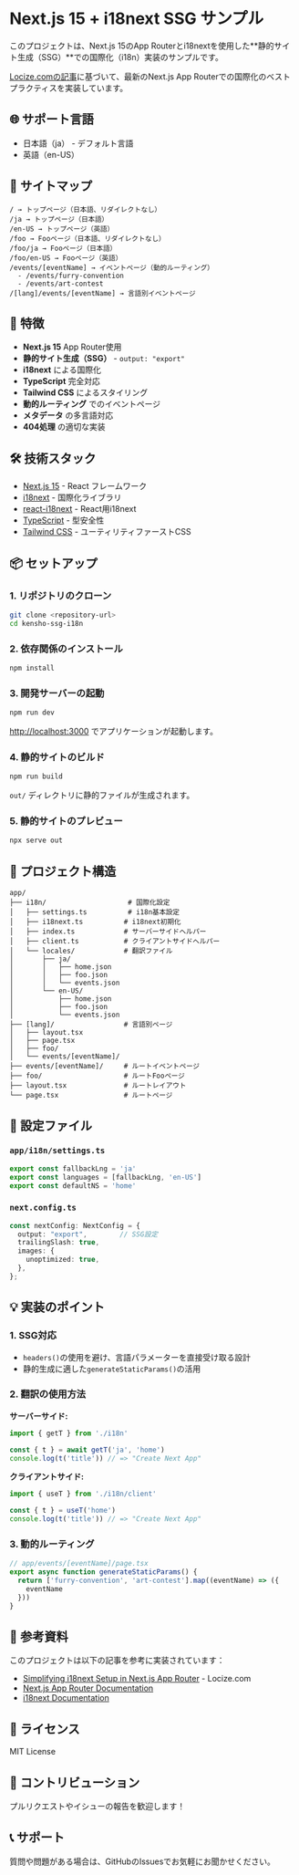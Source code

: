 # Next.js 15 + i18next SSG サンプル

このプロジェクトは、Next.js 15のApp Routerとi18nextを使用した**静的サイト生成（SSG）**での国際化（i18n）実装のサンプルです。

[Locize.comの記事](https://www.locize.com/blog/i18n-next-app-router)に基づいて、最新のNext.js App Routerでの国際化のベストプラクティスを実装しています。

## 🌐 サポート言語

- 日本語（ja） - デフォルト言語
- 英語（en-US）

## 📁 サイトマップ

```
/ → トップページ（日本語、リダイレクトなし）
/ja → トップページ（日本語）
/en-US → トップページ（英語）
/foo → Fooページ（日本語、リダイレクトなし）
/foo/ja → Fooページ（日本語）
/foo/en-US → Fooページ（英語）
/events/[eventName] → イベントページ（動的ルーティング）
  - /events/furry-convention
  - /events/art-contest
/[lang]/events/[eventName] → 言語別イベントページ
```

## 🚀 特徴

- **Next.js 15** App Router使用
- **静的サイト生成（SSG）** - `output: "export"`
- **i18next** による国際化
- **TypeScript** 完全対応
- **Tailwind CSS** によるスタイリング
- **動的ルーティング** でのイベントページ
- **メタデータ** の多言語対応
- **404処理** の適切な実装

## 🛠 技術スタック

- [Next.js 15](https://nextjs.org/) - React フレームワーク
- [i18next](https://www.i18next.com/) - 国際化ライブラリ
- [react-i18next](https://react.i18next.com/) - React用i18next
- [TypeScript](https://www.typescriptlang.org/) - 型安全性
- [Tailwind CSS](https://tailwindcss.com/) - ユーティリティファーストCSS

## 📦 セットアップ

### 1. リポジトリのクローン

```bash
git clone <repository-url>
cd kensho-ssg-i18n
```

### 2. 依存関係のインストール

```bash
npm install
```

### 3. 開発サーバーの起動

```bash
npm run dev
```

[http://localhost:3000](http://localhost:3000) でアプリケーションが起動します。

### 4. 静的サイトのビルド

```bash
npm run build
```

`out/` ディレクトリに静的ファイルが生成されます。

### 5. 静的サイトのプレビュー

```bash
npx serve out
```

## 📂 プロジェクト構造

```
app/
├── i18n/                    # 国際化設定
│   ├── settings.ts          # i18n基本設定
│   ├── i18next.ts          # i18next初期化
│   ├── index.ts            # サーバーサイドヘルパー
│   ├── client.ts           # クライアントサイドヘルパー
│   └── locales/            # 翻訳ファイル
│       ├── ja/
│       │   ├── home.json
│       │   ├── foo.json
│       │   └── events.json
│       └── en-US/
│           ├── home.json
│           ├── foo.json
│           └── events.json
├── [lang]/                 # 言語別ページ
│   ├── layout.tsx
│   ├── page.tsx
│   ├── foo/
│   └── events/[eventName]/
├── events/[eventName]/     # ルートイベントページ
├── foo/                    # ルートFooページ
├── layout.tsx              # ルートレイアウト
└── page.tsx                # ルートページ
```

## 🔧 設定ファイル

### `app/i18n/settings.ts`
```typescript
export const fallbackLng = 'ja'
export const languages = [fallbackLng, 'en-US']
export const defaultNS = 'home'
```

### `next.config.ts`
```typescript
const nextConfig: NextConfig = {
  output: "export",        // SSG設定
  trailingSlash: true,
  images: {
    unoptimized: true,
  },
};
```

## 💡 実装のポイント

### 1. SSG対応
- `headers()`の使用を避け、言語パラメーターを直接受け取る設計
- 静的生成に適した`generateStaticParams()`の活用

### 2. 翻訳の使用方法

**サーバーサイド:**
```typescript
import { getT } from './i18n'

const { t } = await getT('ja', 'home')
console.log(t('title')) // => "Create Next App"
```

**クライアントサイド:**
```typescript
import { useT } from './i18n/client'

const { t } = useT('home')
console.log(t('title')) // => "Create Next App"
```

### 3. 動的ルーティング
```typescript
// app/events/[eventName]/page.tsx
export async function generateStaticParams() {
  return ['furry-convention', 'art-contest'].map((eventName) => ({
    eventName
  }))
}
```

## 🌟 参考資料

このプロジェクトは以下の記事を参考に実装されています：

- [Simplifying i18next Setup in Next.js App Router](https://www.locize.com/blog/i18n-next-app-router) - Locize.com
- [Next.js App Router Documentation](https://nextjs.org/docs/app)
- [i18next Documentation](https://www.i18next.com/)

## 📝 ライセンス

MIT License

## 🤝 コントリビューション

プルリクエストやイシューの報告を歓迎します！

## 📞 サポート

質問や問題がある場合は、GitHubのIssuesでお気軽にお聞かせください。
